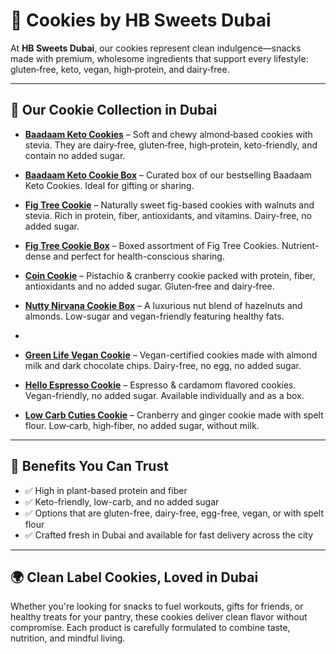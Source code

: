 # 🍪 Cookies by HB Sweets Dubai

At **HB Sweets Dubai**, our cookies represent clean indulgence—snacks made with premium, wholesome ingredients that support every lifestyle: gluten‑free, keto, vegan, high‑protein, and dairy‑free.

---

## 🌟 Our Cookie Collection in Dubai

- **[Baadaam Keto Cookies](https://hbsweets.ae/product/keto-almond-cookies/)** – Soft and chewy almond‑based cookies with stevia. They are dairy‑free, gluten‑free, high‑protein, keto-friendly, and contain no added sugar.

- **[Baadaam Keto Cookie Box](https://hbsweets.ae/product/baadaam-keto-cookie-box/)** – Curated box of our bestselling Baadaam Keto Cookies. Ideal for gifting or sharing.

- **[Fig Tree Cookie](https://hbsweets.ae/product/fig-tree-cookie/)** – Naturally sweet fig-based cookies with walnuts and stevia. Rich in protein, fiber, antioxidants, and vitamins. Dairy-free, no added sugar.

- **[Fig Tree Cookie Box](https://hbsweets.ae/product/fig-tree-cookie-box/)** – Boxed assortment of Fig Tree Cookies. Nutrient-dense and perfect for health-conscious sharing.

- **[Coin Cookie](https://hbsweets.ae/product/coin-cookie-box/)** – Pistachio & cranberry cookie packed with protein, fiber, antioxidants and no added sugar. Gluten‑free and dairy‑free.

- **[Nutty Nirvana Cookie Box](https://hbsweets.ae/product/nutty-nirvana-cookie-box/)** – A luxurious nut blend of hazelnuts and almonds. Low-sugar and vegan-friendly featuring healthy fats.
- 
- **[Green Life Vegan Cookie](https://hbsweets.ae/product/green-life-vegan-cookie-box/)** – Vegan-certified cookies made with almond milk and dark chocolate chips. Dairy-free, no egg, no added sugar.

- **[Hello Espresso Cookie](https://hbsweets.ae/product/hello-espresso-cookie-box/)** – Espresso & cardamom flavored cookies. Vegan-friendly, no added sugar. Available individually and as a box.

- **[Low Carb Cuties Cookie](https://hbsweets.ae/product/low-carb-cuties-cookie-box/)** – Cranberry and ginger cookie made with spelt flour. Low‑carb, high‑fiber, no added sugar, without milk.

---

## 💪 Benefits You Can Trust

- ✅ High in plant-based protein and fiber  
- ✅ Keto-friendly, low-carb, and no added sugar  
- ✅ Options that are gluten-free, dairy-free, egg-free, vegan, or with spelt flour  
- ✅ Crafted fresh in Dubai and available for fast delivery across the city  

---

## 🌍 Clean Label Cookies, Loved in Dubai

Whether you're looking for snacks to fuel workouts, gifts for friends, or healthy treats for your pantry, these cookies deliver clean flavor without compromise. Each product is carefully formulated to combine taste, nutrition, and mindful living.

